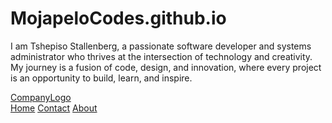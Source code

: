 # MojapeloCodes.github.io
I am Tshepiso Stallenberg, a passionate software developer and systems administrator who thrives at the intersection of technology and creativity. My journey is a fusion of code, design, and innovation, where every project is an opportunity to build, learn, and inspire.

<div class="header">
  <a href="#default" class="logo">CompanyLogo</a>
  <div class="header-right">
    <a class="active" href="#home">Home</a>
    <a href="#contact">Contact</a>
    <a href="#about">About</a>
  </div>
</div>
